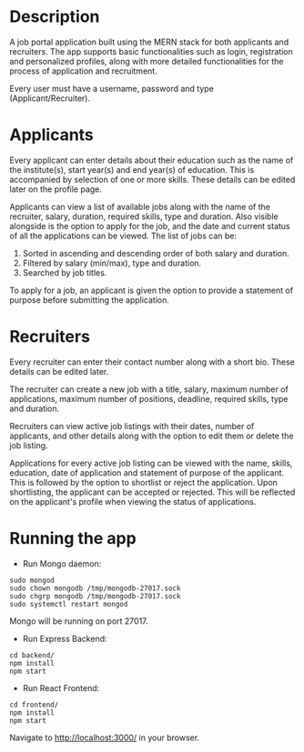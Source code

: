 # Description

A job portal application built using the MERN stack for both applicants and recruiters. The app supports basic functionalities such as login, registration and personalized profiles, along with more detailed functionalities for the process of application and recruitment.

Every user must have a username, password and type (Applicant/Recruiter).

# Applicants

Every applicant can enter details about their education such as the name of the institute(s), start year(s) and end year(s) of education. This is accompanied by selection of one or more skills. These details can be edited later on the profile page.


Applicants can view a list of available jobs along with the name of the recruiter, salary, duration, required skills, type and duration. Also visible alongside is the option to apply for the job, and the date and current status of all the applications can be viewed. The list of jobs can be:

1. Sorted in ascending and descending order of both salary and duration.
2. Filtered by salary (min/max), type and duration.
3. Searched by job titles.


To apply for a job, an applicant is given the option to provide a statement of purpose before submitting the application.

# Recruiters

Every recruiter can enter their contact number along with a short bio. These details can be edited later.


The recruiter can create a new job with a title, salary, maximum number of applications, maximum number of positions, deadline, required skills, type and duration.


Recruiters can view active job listings with their dates, number of applicants, and other details along with the option to edit them or delete the job listing.


Applications for every active job listing can be viewed with the name, skills, education, date of application and statement of purpose of the applicant. This is followed by the option to shortlist or reject the application. Upon shortlisting, the applicant can be accepted or rejected. This will be reflected on the applicant's profile when viewing the status of applications.

# Running the app

* Run Mongo daemon:
```
sudo mongod
sudo chown mongodb /tmp/mongodb-27017.sock
sudo chgrp mongodb /tmp/mongodb-27017.sock
sudo systemctl restart mongod
```
Mongo will be running on port 27017.

* Run Express Backend:
```
cd backend/
npm install
npm start
```

* Run React Frontend:
```
cd frontend/
npm install
npm start
```

Navigate to [http://localhost:3000/](http://localhost:3000/) in your browser.

